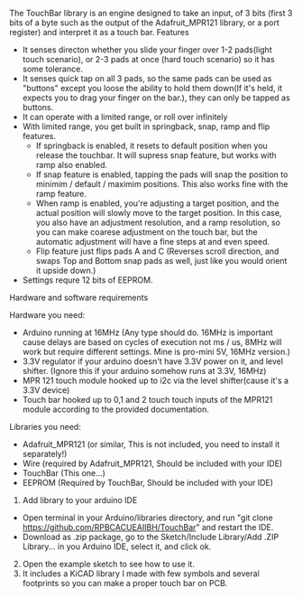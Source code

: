 The TouchBar library is an engine designed to take an input, of 3 bits (first 3 bits of a byte such as the output of the Adafruit_MPR121 library, or a port register) and interpret it as a touch bar.
Features
- It senses directon whether you slide your finger over 1-2 pads(light touch scenario), or 2-3 pads at once (hard touch scenario) so it has some tolerance.
- It senses quick tap on all 3 pads, so the same pads can be used as "buttons" except you loose the ability to hold them down(If it's held, it expects you to drag your finger on the bar.),
  they can only be tapped as buttons.
- It can operate with a limited range, or roll over infinitely
- With limited range, you get built in springback, snap, ramp and flip features.
  - If springback is enabled, it resets to default position when you release the touchbar. It will supress snap feature, but works with ramp also enabled.
  - If snap feature is enabled, tapping the pads will snap the position to minimim / default / maximim positions. This also works fine with the ramp feature.
  - When ramp is enabled, you're adjusting a target position, and the actual position will slowly move to the target position. In this case, you also have an adjustment resolution, and a ramp resolution,
    so you can make coarese adjustment on the touch bar, but the automatic adjustment will have a fine steps at and even speed.
  - Flip feature just flips pads A and C (Reverses scroll direction, and swaps Top and Bottom snap pads as well, just like you would orient it upside down.)
- Settings requre 12 bits of EEPROM.

Hardware and software requirements

Hardware you need:
- Arduino running at 16MHz (Any type should do. 16MHz is important cause delays are based on cycles of execution not ms / us, 8MHz will work but require different settings. Mine is pro-mini 5V, 16MHz version.)
- 3.3V regulator if your arduino doesn't have 3.3V power on it, and level shifter. (Ignore this if your arduino somehow runs at 3.3V, 16MHz)
- MPR 121 touch module hooked up to i2c via the level shifter(cause it's a 3.3V device)
- Touch bar hooked up to 0,1 and 2 touch touch inputs of the MPR121 module according to the provided documentation.

Libraries you need:
- Adafruit_MPR121 (or similar, This is not included, you need to install it separately!)
- Wire (required by Adafruit_MPR121, Should be included with your IDE)
- TouchBar (This one...)
- EEPROM (Required by TouchBar, Should be included with your IDE)

1. Add library to your arduino IDE 
 - Open terminal in your Arduino/libraries directory, and run "git clone https://github.com/RPBCACUEAIIBH/TouchBar" and restart the IDE.
 - Download as .zip package, go to the Sketch/Include Library/Add .ZIP Library... in you Arduino IDE, select it, and click ok.
2. Open the example sketch to see how to use it.
3. It includes a KiCAD library I made with few symbols and several footprints so you can make a proper touch bar on PCB.
